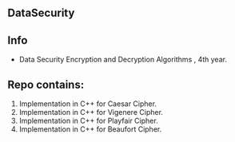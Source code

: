 ## DataSecurity
**Info**
----------
- Data Security Encryption and Decryption Algorithms , 4th year.

**Repo contains:** 
----------
1. Implementation in C++ for Caesar Cipher.
2. Implementation in C++ for Vigenere Cipher.
3. Implementation in C++ for Playfair Cipher.
4. Implementation in C++ for Beaufort Cipher.
